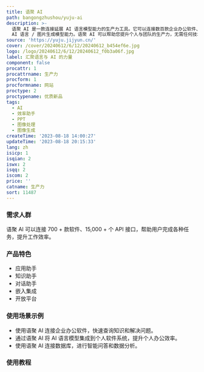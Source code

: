 ```yaml
---
title: 语聚 AI
path: bangongzhushou/yuju-ai
description: >-
  语聚 AI 是一款连接延展 AI 语言模型能力的生产力工具。它可以连接数百款企业办公软件、个人软件系统，支持使用您的软件数据、文档数据问答，支持数十种不同的
  AI 语言 / 图片生成模型能力。语聚 AI 可以帮助您提升个人与团队的生产力，无需任何技术知识，支持连接自有软件系统和数据库。
source: 'https://yuju.jijyun.cn/'
cover: /cover/20240612/6/12/20240612_b454ef6e.jpg
logo: /logo/20240612/6/12/20240612_f0b3a06f.jpg
label: 汇聚语言与 AI 的力量
component: false
procattr: 1
procattrname: 生产力
procform: 1
procformname: 网站
proctype: 2
proctypename: 优质新品
tags:
  - AI
  - 效率助手
  - PPT
  - 图像处理
  - 图像生成
createTime: '2023-08-18 14:00:27'
updateTime: '2023-08-18 20:15:33'
lang: zh
isicp: 1
isqian: 2
iswx: 2
isqq: 2
iscom: 2
price: ''
catname: 生产力
sort: 11487
---
```




### 需求人群
语聚 AI 可以连接 700 + 款软件、15,000 + 个 API 接口，帮助用户完成各种任务，提升工作效率。

### 产品特色
- 应用助手
- 知识助手
- 对话助手
- 嵌入集成
- 开放平台

### 使用场景示例
- 使用语聚 AI 连接企业办公软件，快速查询知识和解决问题。
- 通过语聚 AI 将 AI 语言模型集成到个人软件系统，提升个人办公效率。
- 使用语聚 AI 连接数据库，进行智能问答和数据分析。

### 使用教程


  
